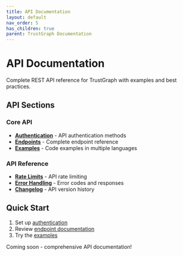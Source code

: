 ```yaml
---
title: API Documentation
layout: default
nav_order: 5
has_children: true
parent: TrustGraph Documentation
---
```


# API Documentation

Complete REST API reference for TrustGraph with examples and best practices.

## API Sections

### Core API
- **[Authentication](authentication.md)** - API authentication methods
- **[Endpoints](endpoints/)** - Complete endpoint reference
- **[Examples](examples/)** - Code examples in multiple languages

### API Reference
- **[Rate Limits](rate-limits.md)** - API rate limiting
- **[Error Handling](errors.md)** - Error codes and responses
- **[Changelog](changelog.md)** - API version history

## Quick Start

1. Set up [authentication](authentication.md)
2. Review [endpoint documentation](endpoints/)
3. Try the [examples](examples/)

Coming soon - comprehensive API documentation!